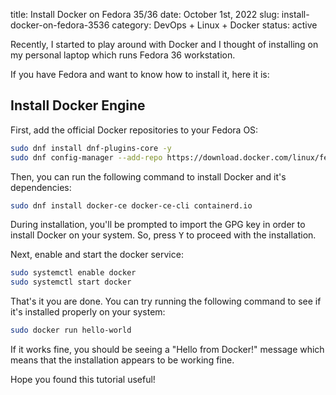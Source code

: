 title: Install Docker on Fedora 35/36
date: October 1st, 2022
slug: install-docker-on-fedora-3536
category: DevOps + Linux + Docker
status: active

Recently, I started to play around with Docker and I thought of installing on my personal laptop which runs Fedora 36 workstation.

If you have Fedora and want to know how to install it, here it is:

## Install Docker Engine
First, add the official Docker repositories to your Fedora OS:

```bash
sudo dnf install dnf-plugins-core -y
sudo dnf config-manager --add-repo https://download.docker.com/linux/fedora/docker-ce.repo
```

Then, you can run the following command to install Docker and it's dependencies:
```bash
sudo dnf install docker-ce docker-ce-cli containerd.io
```

During installation, you'll be prompted to import the GPG key in order to install Docker on your system. So, press <kbd>Y</kbd> to proceed with the installation.

Next, enable and start the docker service:

```bash
sudo systemctl enable docker
sudo systemctl start docker
```

That's it you are done. You can try running the following command to see if it's installed properly on your system:
```bash
sudo docker run hello-world
```

If it works fine, you should be seeing a "Hello from Docker!" message which means that the installation appears to be working fine.

Hope you found this tutorial useful!
